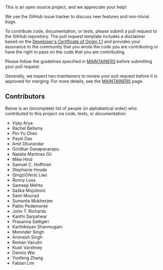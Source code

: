 This is an open source project, and we appreciate your help!

We use the GitHub issue tracker to discuss new features and non-trivial bugs.

To contribute code, documentation, or tests, please submit a pull request to
the GitHub repository. The pull request template includes a disclaimer based
on the [Developer's Certificate of Origin 1.1](https://elinux.org/Developer_Certificate_Of_Origin)
and provides your assurance to the community that you wrote the code you are
contributing or have the right to pass on the code that you are contributing.

Please follow the guidelines specified in [MAINTAINERS](MAINTAINERS.md) before
submitting your pull request.

Generally, we expect two maintainers to review your pull
request before it is approved for merging. For more details, see the
[MAINTAINERS](MAINTAINERS.md) page.

## Contributors

Below is an (incomplete) list of people (in alphabetical order) who contributed to this project
via code, tests, or documentation:

* Vijay Arya
* Rachel Bellamy
* Pin-Yu Chen
* Payel Das
* Amit Dhurandar
* Giridhar Ganapavarapu
* Natalia Martinez Gil
* Mike Hind
* Samuel C. Hoffman
* Stephanie Houde
* Qingzi(Vera) Liao
* Ronny Luss
* Sameep Mehta
* Saška Mojsilović
* Sami Mourad
* Sumanta Mukherjee
* Pablo Pedemonte
* John T. Richards
* Kanthi Sarpatwar
* Prasanna Sattigeri
* Karthikeyan Shanmugam
* Moninder Singh
* Animesh Singh
* Roman Vaculin
* Kush Varshney
* Dennis Wei
* Yunfeng Zhang
* Fabian Lim
